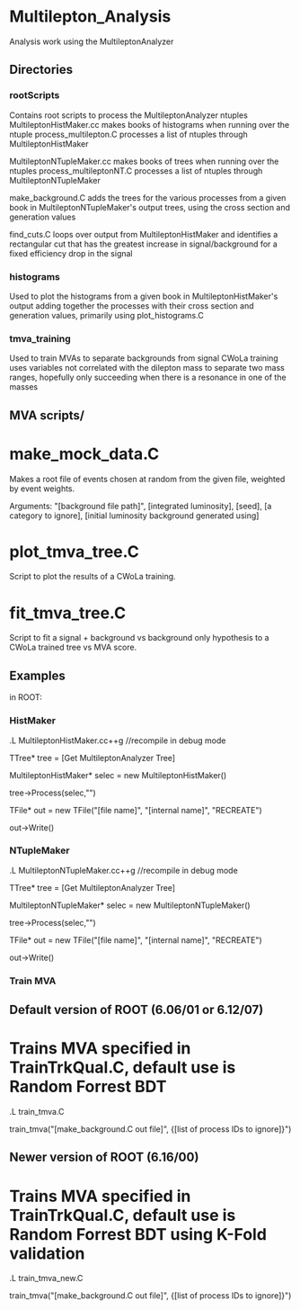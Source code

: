 # Multilepton_Analysis
Analysis work using the MultileptonAnalyzer

## Directories
### rootScripts
Contains root scripts to process the MultileptonAnalyzer ntuples
MultileptonHistMaker.cc makes books of histograms when running over the ntuple
process_multilepton.C processes a list of ntuples through MultileptonHistMaker

MultileptonNTupleMaker.cc makes books of trees when running over the ntuples
process_multileptonNT.C processes a list of ntuples through MultileptonNTupleMaker

make_background.C adds the trees for the various processes from a given book in
MultileptonNTupleMaker's output trees, using the cross section and generation values

find_cuts.C loops over output from MultileptonHistMaker and identifies a rectangular
cut that has the greatest increase in signal/background for a fixed efficiency drop
in the signal

### histograms
Used to plot the histograms from a given book in MultileptonHistMaker's output
adding together the processes with their cross section and generation values, primarily
using plot_histograms.C

### tmva_training
Used to train MVAs to separate backgrounds from signal
CWoLa training uses variables not correlated with the dilepton mass to separate two mass ranges,
hopefully only succeeding when there is a resonance in one of the masses

## MVA scripts/
# make_mock_data.C

Makes a root file of events chosen at random from the given file, weighted by event weights.

Arguments: "[background file path]", [integrated luminosity], [seed], [a category to ignore],
[initial luminosity background generated using]

# plot_tmva_tree.C

Script to plot the results of a CWoLa training.

# fit_tmva_tree.C

Script to fit a signal + background vs background only hypothesis to a CWoLa trained tree vs MVA score.


## Examples

in ROOT:
### HistMaker

.L MultileptonHistMaker.cc++g //recompile in debug mode

TTree* tree = [Get MultileptonAnalyzer Tree]

MultileptonHistMaker* selec = new MultileptonHistMaker()

tree->Process(selec,"")

TFile* out = new TFile("[file name]", "[internal name]", "RECREATE")

out->Write()
  

### NTupleMaker

.L MultileptonNTupleMaker.cc++g //recompile in debug mode

TTree* tree = [Get MultileptonAnalyzer Tree]

MultileptonNTupleMaker* selec = new MultileptonNTupleMaker()

tree->Process(selec,"")

TFile* out = new TFile("[file name]", "[internal name]", "RECREATE")

out->Write()
  
### Train MVA

## Default version of ROOT (6.06/01 or 6.12/07)

# Trains MVA specified in TrainTrkQual.C, default use is Random Forrest BDT

.L train_tmva.C

train_tmva("[make_background.C out file]", {[list of process IDs to ignore]}")

## Newer version of ROOT (6.16/00)

# Trains MVA specified in TrainTrkQual.C, default use is Random Forrest BDT using K-Fold validation

.L train_tmva_new.C

train_tmva("[make_background.C out file]", {[list of process IDs to ignore]}")


 


